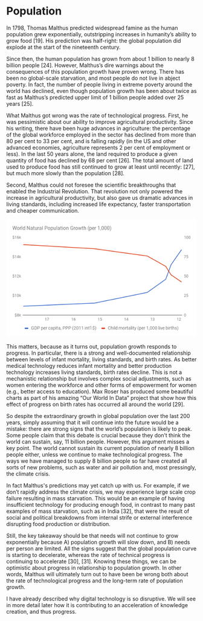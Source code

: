 # Population

In 1798, Thomas Malthus predicted widespread famine as the human population grew exponentially, outstripping increases in humanity’s ability to grow food [19]. His prediction was half-right: the global population did explode at the start of the nineteenth century.
 
Since then, the human population has grown from about 1 billion to nearly 8 billion people [24]. However, Malthus’s dire warnings about the consequences of this population growth have proven wrong. There has been no global-scale starvation, and most people do not live in abject poverty. In fact, the number of people living in extreme poverty around the world has declined, even though population growth has been about twice as fast as Malthus’s predicted upper limit of 1 billion people added over 25 years [25]. 

What Malthus got wrong was the rate of technological progress. First, he was pessimistic about our ability to improve agricultural productivity. Since his writing, there have been huge advances in agriculture: the percentage of the global workforce employed in the sector has declined from more than 80 per cent to 33 per cent, and is falling rapidly (in the US and other advanced economies, agriculture represents 2 per cent of employment or less). In the last 50 years alone, the land required to produce a given quantity of food has declined by 68 per cent [26]. The total amount of land used to produce food has still continued to grow at least until recently: [27], but much more slowly than the population [28].

Second, Malthus could not foresee the scientific breakthroughs that enabled the Industrial Revolution. That revolution not only powered the increase in agricultural productivity, but also gave us dramatic advances in living standards, including increased life expectancy, faster transportation and cheaper communication.

[![Population Growth](../assets/population-growth.png)](../Appendix.md#pop-growth)

This matters, because as it turns out, population growth responds to progress. In particular, there is a strong and well-documented relationship between levels of infant mortality, living standards, and birth rates. As better medical technology reduces infant mortality and better production technology increases living standards, birth rates decline. This is not a mechanistic relationship but involves complex social adjustments, such as women entering the workforce and other forms of empowerment for women (e.g., better access to education). Max Roser has produced some beautiful charts as part of his amazing “Our World In Data” project that show how this effect of progress on birth rates has occurred all around the world [29].
 
So despite the extraordinary growth in global population over the last 200 years, simply assuming that it will continue into the future would be a mistake: there are strong signs that the world’s population is likely to peak. Some people claim that this debate is crucial because they don’t think the world can sustain, say, 11 billion people. However, this argument misses a key point. The world cannot sustain its current population of nearly 8 billion people either, unless we continue to make technological progress. The ways we have managed to supply 8 billion people so far have created all sorts of new problems, such as water and air pollution and, most pressingly, the climate crisis.

In fact Malthus's predictions may yet catch up with us. For example, if we don’t rapidly address the climate crisis, we may experience large scale crop failure resulting in mass starvation. This would be an example of having insufficient technology for producing enough food, in contrast to many past examples of mass starvation, such as in India [32], that were the result of social and political breakdowns from internal strife or external interference disrupting food production or distribution. 

Still, the key takeaway should be that needs will not continue to grow exponentially because A) population growth will slow down, and B) needs per person are limited. All the signs suggest that the global population curve is starting to decelerate, whereas the rate of technical progress is continuing to accelerate [30], [31]. Knowing these things, we can be optimistic about progress in relationship to population growth. In other words, Malthus will ultimately turn out to have been be wrong both about the rate of technological progress and the long-term rate of population growth.

I have already described why digital technology is so disruptive. We will see in more detail later how it is contributing to an acceleration of knowledge creation, and thus progress. 

